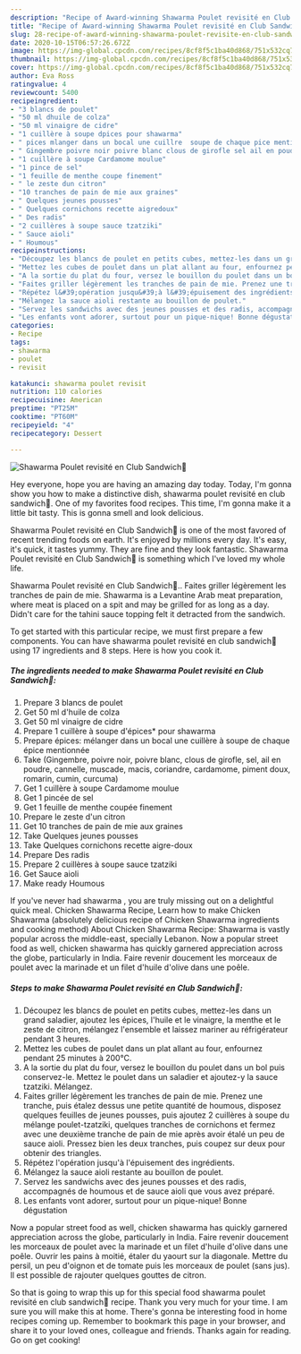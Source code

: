 ```yaml
---
description: "Recipe of Award-winning Shawarma Poulet revisité en Club Sandwich🥪"
title: "Recipe of Award-winning Shawarma Poulet revisité en Club Sandwich🥪"
slug: 28-recipe-of-award-winning-shawarma-poulet-revisite-en-club-sandwich
date: 2020-10-15T06:57:26.672Z
image: https://img-global.cpcdn.com/recipes/8cf8f5c1ba40d868/751x532cq70/shawarma-poulet-revisite-en-club-sandwich🥪-photo-principale-de-la-recette.jpg
thumbnail: https://img-global.cpcdn.com/recipes/8cf8f5c1ba40d868/751x532cq70/shawarma-poulet-revisite-en-club-sandwich🥪-photo-principale-de-la-recette.jpg
cover: https://img-global.cpcdn.com/recipes/8cf8f5c1ba40d868/751x532cq70/shawarma-poulet-revisite-en-club-sandwich🥪-photo-principale-de-la-recette.jpg
author: Eva Ross
ratingvalue: 4
reviewcount: 5400
recipeingredient:
- "3 blancs de poulet"
- "50 ml dhuile de colza"
- "50 ml vinaigre de cidre"
- "1 cuillère à soupe dpices pour shawarma"
- " pices mlanger dans un bocal une cuillre  soupe de chaque pice mentionne"
- " Gingembre poivre noir poivre blanc clous de girofle sel ail en poudre cannelle muscade macis coriandre cardamome piment doux romarin cumin curcuma"
- "1 cuillère à soupe Cardamome moulue"
- "1 pince de sel"
- "1 feuille de menthe coupe finement"
- " le zeste dun citron"
- "10 tranches de pain de mie aux graines"
- " Quelques jeunes pousses"
- " Quelques cornichons recette aigredoux"
- " Des radis"
- "2 cuillères à soupe sauce tzatziki"
- " Sauce aioli"
- " Houmous"
recipeinstructions:
- "Découpez les blancs de poulet en petits cubes, mettez-les dans un grand saladier, ajoutez les épices, l&#39;huile et le vinaigre, la menthe et le zeste de citron, mélangez l&#39;ensemble et laissez mariner au réfrigérateur pendant 3 heures."
- "Mettez les cubes de poulet dans un plat allant au four, enfournez pendant 25 minutes à 200°C."
- "A la sortie du plat du four, versez le bouillon du poulet dans un bol puis conservez-le. Mettez le poulet dans un saladier et ajoutez-y la sauce tzatziki. Mélangez."
- "Faites griller légèrement les tranches de pain de mie. Prenez une tranche, puis étalez dessus une petite quantité de houmous, disposez quelques feuilles de jeunes pousses, puis ajoutez 2 cuillères à soupe du mélange poulet-tzatziki, quelques tranches de cornichons et fermez avec une deuxième tranche de pain de mie après avoir étalé un peu de sauce aioli. Pressez bien les deux tranches, puis coupez sur deux pour obtenir des triangles."
- "Répétez l&#39;opération jusqu&#39;à l&#39;épuisement des ingrédients."
- "Mélangez la sauce aioli restante au bouillon de poulet."
- "Servez les sandwichs avec des jeunes pousses et des radis, accompagnés de houmous et de sauce aioli que vous avez préparé."
- "Les enfants vont adorer, surtout pour un pique-nique! Bonne dégustation"
categories:
- Recipe
tags:
- shawarma
- poulet
- revisit

katakunci: shawarma poulet revisit 
nutrition: 110 calories
recipecuisine: American
preptime: "PT25M"
cooktime: "PT60M"
recipeyield: "4"
recipecategory: Dessert

---
```



![Shawarma Poulet revisité en Club Sandwich🥪](https://img-global.cpcdn.com/recipes/8cf8f5c1ba40d868/751x532cq70/shawarma-poulet-revisite-en-club-sandwich🥪-photo-principale-de-la-recette.jpg)

Hey everyone, hope you are having an amazing day today. Today, I'm gonna show you how to make a distinctive dish, shawarma poulet revisité en club sandwich🥪. One of my favorites food recipes. This time, I'm gonna make it a little bit tasty. This is gonna smell and look delicious.

Shawarma Poulet revisité en Club Sandwich🥪 is one of the most favored of recent trending foods on earth. It's enjoyed by millions every day. It's easy, it's quick, it tastes yummy. They are fine and they look fantastic. Shawarma Poulet revisité en Club Sandwich🥪 is something which I've loved my whole life.

Shawarma Poulet revisité en Club Sandwich🥪.. Faites griller légèrement les tranches de pain de mie. Shawarma is a Levantine Arab meat preparation, where meat is placed on a spit and may be grilled for as long as a day. Didn&#39;t care for the tahini sauce topping felt it detracted from the sandwich.


To get started with this particular recipe, we must first prepare a few components. You can have shawarma poulet revisité en club sandwich🥪 using 17 ingredients and 8 steps. Here is how you cook it.

<!--inarticleads1-->

##### The ingredients needed to make Shawarma Poulet revisité en Club Sandwich🥪:

1. Prepare 3 blancs de poulet
1. Get 50 ml d&#39;huile de colza
1. Get 50 ml vinaigre de cidre
1. Prepare 1 cuillère à soupe d&#39;épices* pour shawarma
1. Prepare  épices: mélanger dans un bocal une cuillère à soupe de chaque épice mentionnée
1. Take  (Gingembre, poivre noir, poivre blanc, clous de girofle, sel, ail en poudre, cannelle, muscade, macis, coriandre, cardamome, piment doux, romarin, cumin, curcuma)
1. Get 1 cuillère à soupe Cardamome moulue
1. Get 1 pincée de sel
1. Get 1 feuille de menthe coupée finement
1. Prepare  le zeste d&#39;un citron
1. Get 10 tranches de pain de mie aux graines
1. Take  Quelques jeunes pousses
1. Take  Quelques cornichons recette aigre-doux
1. Prepare  Des radis
1. Prepare 2 cuillères à soupe sauce tzatziki
1. Get  Sauce aioli
1. Make ready  Houmous


If you&#39;ve never had shawarma , you are truly missing out on a delightful quick meal. Chicken Shawarma Recipe, Learn how to make Chicken Shawarma (absolutely delicious recipe of Chicken Shawarma ingredients and cooking method) About Chicken Shawarma Recipe: Shawarma is vastly popular across the middle-east, specially Lebanon. Now a popular street food as well, chicken shawarma has quickly garnered appreciation across the globe, particularly in India. Faire revenir doucement les morceaux de poulet avec la marinade et un filet d&#39;huile d&#39;olive dans une poêle. 

<!--inarticleads2-->

##### Steps to make Shawarma Poulet revisité en Club Sandwich🥪:

1. Découpez les blancs de poulet en petits cubes, mettez-les dans un grand saladier, ajoutez les épices, l&#39;huile et le vinaigre, la menthe et le zeste de citron, mélangez l&#39;ensemble et laissez mariner au réfrigérateur pendant 3 heures.
1. Mettez les cubes de poulet dans un plat allant au four, enfournez pendant 25 minutes à 200°C.
1. A la sortie du plat du four, versez le bouillon du poulet dans un bol puis conservez-le. Mettez le poulet dans un saladier et ajoutez-y la sauce tzatziki. Mélangez.
1. Faites griller légèrement les tranches de pain de mie. Prenez une tranche, puis étalez dessus une petite quantité de houmous, disposez quelques feuilles de jeunes pousses, puis ajoutez 2 cuillères à soupe du mélange poulet-tzatziki, quelques tranches de cornichons et fermez avec une deuxième tranche de pain de mie après avoir étalé un peu de sauce aioli. Pressez bien les deux tranches, puis coupez sur deux pour obtenir des triangles.
1. Répétez l&#39;opération jusqu&#39;à l&#39;épuisement des ingrédients.
1. Mélangez la sauce aioli restante au bouillon de poulet.
1. Servez les sandwichs avec des jeunes pousses et des radis, accompagnés de houmous et de sauce aioli que vous avez préparé.
1. Les enfants vont adorer, surtout pour un pique-nique! Bonne dégustation


Now a popular street food as well, chicken shawarma has quickly garnered appreciation across the globe, particularly in India. Faire revenir doucement les morceaux de poulet avec la marinade et un filet d&#39;huile d&#39;olive dans une poêle. Ouvrir les pains à moitié, étaler du yaourt sur la diagonale. Mettre du persil, un peu d&#39;oignon et de tomate puis les morceaux de poulet (sans jus). Il est possible de rajouter quelques gouttes de citron. 

So that is going to wrap this up for this special food shawarma poulet revisité en club sandwich🥪 recipe. Thank you very much for your time. I am sure you will make this at home. There's gonna be interesting food in home recipes coming up. Remember to bookmark this page in your browser, and share it to your loved ones, colleague and friends. Thanks again for reading. Go on get cooking!
